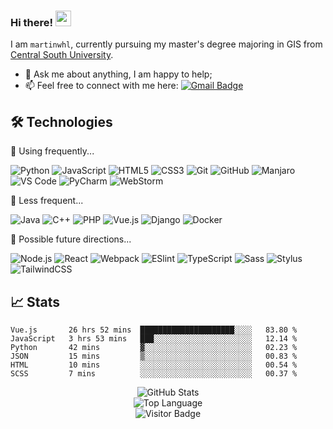 ### Hi there! <img src="https://media.giphy.com/media/hvRJCLFzcasrR4ia7z/giphy.gif" width="25px">

I am `martinwhl`, currently pursuing my master's degree majoring in GIS from [Central South University](https://www.csu.edu.cn/). 

* 💬 Ask me about anything, I am happy to help;
* 📫 Feel free to connect with me here:
[![Gmail Badge](https://img.shields.io/badge/asteroid00001@gmail.com-c14438?style=flat-square&logo=Gmail&logoColor=white&link=mailto:asteroid00001@gmail.com)](mailto:asteroid00001@gmail.com)

## 🛠 Technologies

🌲 Using frequently...

![Python](https://img.shields.io/badge/-Python-%233776AB?style=flat-square&logo=Python&logoColor=ffffff)
![JavaScript](https://img.shields.io/badge/-JavaScript-%23F7DF1C?style=flat-square&logo=javascript&logoColor=000000&labelColor=%23F7DF1C&color=%23FFCE5A)
![HTML5](https://img.shields.io/badge/-HTML5-%23E44D27?style=flat-square&logo=html5&logoColor=ffffff)
![CSS3](https://img.shields.io/badge/-CSS3-%231572B6?style=flat-square&logo=css3)
![Git](https://img.shields.io/badge/-Git-black?style=flat-square&logo=git)
![GitHub](https://img.shields.io/badge/-GitHub-%23181717?style=flat-square&logo=github)
![Manjaro](https://img.shields.io/badge/-Manjaro-black?style=flat-square&logo=manjaro)
![VS Code](https://img.shields.io/badge/-VSCode-%23007ACC?style=flat-square&logo=visual-studio-code)
![PyCharm](https://img.shields.io/badge/-PyCharm-black?style=flat-square&logo=pycharm)
![WebStorm](https://img.shields.io/badge/-WebStorm-black?style=flat-square&logo=webstorm)

🌳 Less frequent...

![Java](https://img.shields.io/badge/-Java-%23E34A86?style=flat-square&logo=java)
![C++](https://img.shields.io/badge/-C++-%2300599C?style=flat-square&logo=c)
![PHP](https://img.shields.io/badge/-PHP-%23777BB4?style=flat-square&logo=php&logoColor=ffffff)
![Vue.js](https://img.shields.io/badge/-Vue.js-%232c3e50?style=flat-square&logo=vuedotjs)
![Django](https://img.shields.io/badge/-Django-%23092E20?style=flat-square&logo=django&logoColor=ffffff)
![Docker](https://img.shields.io/badge/-Docker-%232496ED?style=flat-square&logoColor=ffffff&logo=docker)

🌱 Possible future directions...

![Node.js](https://img.shields.io/badge/-Nodejs-%23339933?style=flat-square&logo=nodedotjs&logoColor=ffffff)
![React](https://img.shields.io/badge/-React-%23282C34?style=flat-square&logo=react)
![Webpack](https://img.shields.io/badge/-Webpack-%232C3A42?style=flat-square&logo=webpack)
![ESlint](https://img.shields.io/badge/-ESLint-%234B32C3?style=flat-square&logo=eslint)
![TypeScript](https://img.shields.io/badge/-TypeScript-007ACC?style=flat-square&logo=typescript&logoColor=white)
![Sass](https://img.shields.io/badge/-Sass-%23CC6699?style=flat-square&logo=sass&logoColor=ffffff)
![Stylus](https://img.shields.io/badge/-Stylus-%23333333?style=flat-square&logo=stylus)
![TailwindCSS](https://img.shields.io/badge/-TailwindCSS-%231a202c?style=flat-square&logo=tailwind-css)

## 📈 Stats

<!--START_SECTION:waka-->

```text
Vue.js       26 hrs 52 mins  █████████████████████░░░░   83.80 %
JavaScript   3 hrs 53 mins   ███░░░░░░░░░░░░░░░░░░░░░░   12.14 %
Python       42 mins         ▓░░░░░░░░░░░░░░░░░░░░░░░░   02.23 %
JSON         15 mins         ▒░░░░░░░░░░░░░░░░░░░░░░░░   00.83 %
HTML         10 mins         ░░░░░░░░░░░░░░░░░░░░░░░░░   00.54 %
SCSS         7 mins          ░░░░░░░░░░░░░░░░░░░░░░░░░   00.37 %
```

<!--END_SECTION:waka-->

<p align="center">
    <img alt="GitHub Stats" src="https://github-readme-stats.vercel.app/api?username=martinwhl&show_icons=true&hide=issues&icon_color=000000&hide_border=true&title_color=5391FE&text_color=555">
    <br>
    <img alt="Top Language" src="https://github-readme-stats.vercel.app/api/top-langs/?username=martinwhl&hide=html,&hide_border=true&title_color=5391FE&text_color=555">
    <br>
    <img alt="Visitor Badge" src="https://visitor-badge.laobi.icu/badge?page_id=martinwhl.martinwhl">
</p>
